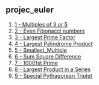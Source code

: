 <section>
  <h1>projec_euler</h1>
</section>

<section>
  <ol>
    <a href="https://github.com/ShaharAshe/projec_euler/blob/main/euler-1-Multiples_of_3_or_5.py" alt="1 - Multiples of 3 or 5"><li> 1 - Multiples of 3 or 5 </li></a>
    <a href="https://github.com/ShaharAshe/projec_euler/blob/main/euler-2-Even_Fibonacci_numbers.py" alt="2 - Even Fibonacci numbers"><li> 2 - Even Fibonacci numbers </li></a>
    <a href="https://github.com/ShaharAshe/projec_euler/blob/main/euler-1-Multiples_of_3_or_5.py" alt="3 - Largest Prime Factor"><li> 3 - Largest Prime Factor </li></a>
    <a href="https://github.com/ShaharAshe/projec_euler/blob/main/euler-4-Largest_Palindrome_Product.py" alt="4 - Largest Palindrome Product"><li> 4 - Largest Palindrome Product </li></a>
    <a href="https://github.com/ShaharAshe/projec_euler/blob/main/euler-5-Smallest_Multiple.py" alt="5 - Smallest Multiple"><li> 5 - Smallest_Multiple </li></a>
    <a href="https://github.com/ShaharAshe/projec_euler/blob/main/euler-6-Sum_Square_Difference.py" alt="6 - Sum Square Difference"><li> 6 - Sum Square Difference </li></a>
    <a href="https://github.com/ShaharAshe/projec_euler/blob/main/euler-7-10001st_Prime.py" alt="7 - 10001st Prime"><li> 7 - 10001st Prime </li></a>
    <a href="https://github.com/ShaharAshe/projec_euler/blob/main/euler-8-Largest_Product_in_a_Series.py" alt="8 - Largest Product in a Series"><li> 8 - Largest Product in a Series </li></a>
    <a href="https://github.com/ShaharAshe/projec_euler/blob/main/euler-9-Special_Pythagorean_Triplet.py" alt="9 - Special Pythagorean Triplet"><li> 9 - Special Pythagorean Triplet </li></a>
  </ol>
</section>
